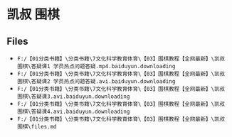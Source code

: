 # 凯叔 围棋

## Files

- `F:/【01分类书籍】\分类书籍\7文化科学教育体育\【03】围棋教程【全网最新】\凯叔 围棋\答疑课1 学员热点问题答疑.mp4.baiduyun.downloading`
- `F:/【01分类书籍】\分类书籍\7文化科学教育体育\【03】围棋教程【全网最新】\凯叔 围棋\答疑课2 学员热点问题答疑.avi.baiduyun.downloading`
- `F:/【01分类书籍】\分类书籍\7文化科学教育体育\【03】围棋教程【全网最新】\凯叔 围棋\答疑课3.avi.baiduyun.downloading`
- `F:/【01分类书籍】\分类书籍\7文化科学教育体育\【03】围棋教程【全网最新】\凯叔 围棋\答疑课4.avi.baiduyun.downloading`
- `F:/【01分类书籍】\分类书籍\7文化科学教育体育\【03】围棋教程【全网最新】\凯叔 围棋\files.md`
